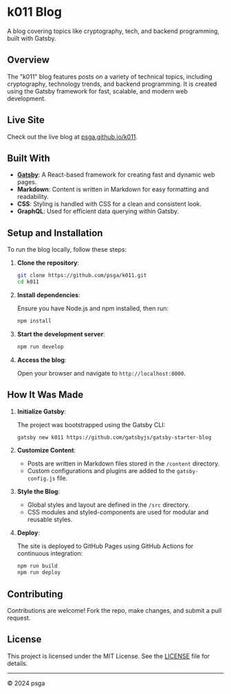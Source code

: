 # k011 Blog

A blog covering topics like cryptography, tech, and backend programming, built with Gatsby.

## Overview

The "k011" blog features posts on a variety of technical topics, including cryptography, technology trends, and backend programming. It is created using the Gatsby framework for fast, scalable, and modern web development.

## Live Site

Check out the live blog at [psga.github.io/k011](https://psga.github.io/k011/).

## Built With

- **[Gatsby](https://www.gatsbyjs.com/)**: A React-based framework for creating fast and dynamic web pages.
- **Markdown**: Content is written in Markdown for easy formatting and readability.
- **CSS**: Styling is handled with CSS for a clean and consistent look.
- **GraphQL**: Used for efficient data querying within Gatsby.

## Setup and Installation

To run the blog locally, follow these steps:

1. **Clone the repository**:

   ```bash
   git clone https://github.com/psga/k011.git
   cd k011
   ```

2. **Install dependencies**:

   Ensure you have Node.js and npm installed, then run:

   ```bash
   npm install
   ```

3. **Start the development server**:

   ```bash
   npm run develop
   ```

4. **Access the blog**:

   Open your browser and navigate to `http://localhost:8000`.

## How It Was Made

1. **Initialize Gatsby**:

   The project was bootstrapped using the Gatsby CLI:

   ```bash
   gatsby new k011 https://github.com/gatsbyjs/gatsby-starter-blog
   ```

2. **Customize Content**:

   - Posts are written in Markdown files stored in the `/content` directory.
   - Custom configurations and plugins are added to the `gatsby-config.js` file.

3. **Style the Blog**:

   - Global styles and layout are defined in the `/src` directory.
   - CSS modules and styled-components are used for modular and reusable styles.

4. **Deploy**:

   The site is deployed to GitHub Pages using GitHub Actions for continuous integration:

   ```bash
   npm run build
   npm run deploy
   ```

## Contributing

Contributions are welcome! Fork the repo, make changes, and submit a pull request.

## License

This project is licensed under the MIT License. See the [LICENSE](LICENSE) file for details.

---

© 2024 psga
